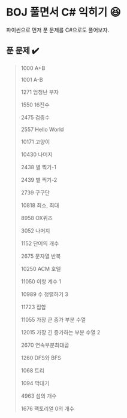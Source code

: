 # BOJ 풀면서 C# 익히기 :satisfied:

파이썬으로 먼저 푼 문제를 C#으로도 풀어보자.

## 푼 문제 :heavy_check_mark:

>1000	A+B
>
>1001	A-B
>
>1271	엄청난 부자
>
>1550	16진수
>
>2475	검증수
>
>2557	Hello World
>
>10171	고양이
>
>10430	나머지
>
>2438	별 찍기-1
>
>2439	별 찍기-2
>
>2739	구구단
>
>10818	최소, 최대
>
>8958	OX퀴즈
>
>3052	나머지
>
>1152	단어의 개수
>
>2675	문자열 반복
>
>10250	ACM 호텔
>
>11050	이항 계수 1
>
>10989	수 정렬하기 3
>
>11723	집합
>
>11055	가장 큰 증가 부분 수열
>
>12015	가장 긴 증가하는 부분 수열 2
>
>2670	연속부분최대곱
>
>1260	DFS와 BFS
>
>1068	트리
>
>1094	막대기
>
>4963	섬의 개수
>
>1676	팩토리얼 0의 개수

